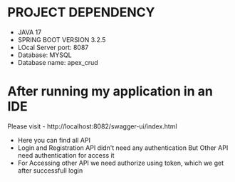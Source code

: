 # PROJECT DEPENDENCY
- JAVA 17
- SPRING BOOT VERSION 3.2.5
- LOcal Server port: 8087
- Database: MYSQL
- Database name: apex_crud

# After running my application in an IDE

Please visit - http://localhost:8082/swagger-ui/index.html

- Here you can find all API
- Login and Registration API didn't need any authentication But Other API need authentication for access it
- For Accessing other API we need authorize using token, which we get after successfull login

